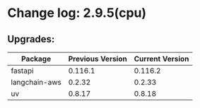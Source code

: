# Change log: 2.9.5(cpu)

## Upgrades: 

Package | Previous Version | Current Version
---|---|---
fastapi|0.116.1|0.116.2
langchain-aws|0.2.32|0.2.33
uv|0.8.17|0.8.18
